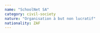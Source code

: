 ```yaml
---
name: "SchoolNet SA"
category: civil-society
nature: "Organisation à but non lucratif"
nationality: ZAF
---
```


